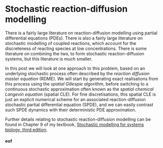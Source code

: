 # Stochastic reaction-diffusion modelling

There is a fairly large literature on reaction-diffusion modelling using partial differential equations (PDEs). There is also a fairly large literature on stochastic modelling of coupled reactions, which account for the discreteness of reacting species at low concentrations. There is some literature on combining the two, to form stochastic reaction-diffusion systems, but this literature is much smaller.

In this post we will look at one approach to this problem, based on an underlying stochastic process often described by the *reaction diffusion master equation* (RDME). We will start by generating exact realisations from this process using the *spatial Gillespie algorithm*, before switching to a continuous stochastic approximation often known as the *spatial chemical Langevin equation* (spatial CLE). For fine discretisations, this spatial CLE is just an explicit numerical scheme for an associated reaction-diffusion stochastic partial differential equation (SPDE), and we can easily contrast such SPDE dynamics with their deterministic PDE approximation.






Further details relating to stochastic reaction-diffusion modelling can be found in Chapter 9 of my textbook, [Stochastic modelling for systems biology, third edition](https://github.com/darrenjw/smfsb).


#### eof

